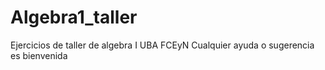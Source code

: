 # Algebra1_taller
Ejercicios de taller de algebra I UBA FCEyN
Cualquier ayuda o sugerencia es bienvenida
